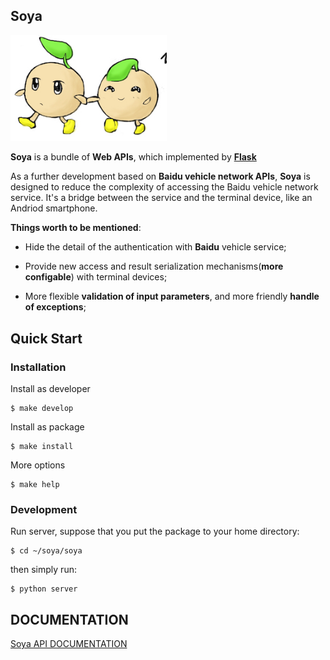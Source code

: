 ## Soya 

<img src="icon.jpg" alt="soya" width="250px" />


__Soya__ is a bundle of __Web APIs__, which implemented by [__Flask__](https://github.com/mitsuhiko/flask)

As a further development based on __Baidu vehicle network APIs__, __Soya__ is designed to reduce the complexity
of accessing the Baidu vehicle network service. It's a bridge between the service and the terminal device, like
an Andriod smartphone.

__Things worth to be mentioned__:

* Hide the detail of the authentication with __Baidu__ vehicle service;

* Provide new access and result serialization mechanisms(__more configable__) with terminal devices;

* More flexible __validation of input parameters__, and more friendly __handle of exceptions__;


## Quick Start

### Installation

Install as developer

```
$ make develop
```

Install as package

```
$ make install
```

More options

```
$ make help
```

### Development

Run server, suppose that you put the package to your home directory:

```
$ cd ~/soya/soya
```

then simply run:

```
$ python server
```

## DOCUMENTATION

[Soya API DOCUMENTATION](https://github.com/streethacker/soya/blob/develop/doc/documentation.md)
